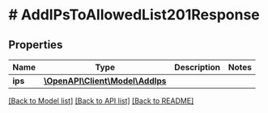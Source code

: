 # # AddIPsToAllowedList201Response

## Properties

Name | Type | Description | Notes
------------ | ------------- | ------------- | -------------
**ips** | [**\OpenAPI\Client\Model\AddIps**](AddIps.md) |  |

[[Back to Model list]](../../README.md#models) [[Back to API list]](../../README.md#endpoints) [[Back to README]](../../README.md)
